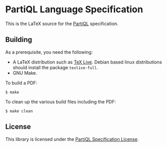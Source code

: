 # PartiQL Language Specification

This is the LaTeX source for the [PartiQL] specification.

## Building

As a prerequisite, you need the following:

* A LaTeX distribution such as [TeX Live][texlive].  Debian based linux distributions should install the package `texlive-full`.
* GNU Make.

To build a PDF:

```
$ make
```

To clean up the various build files including the PDF:

```
$ make clean
```

## License

This library is licensed under the [PartiQL Specification License][license]. 

[partiql]: https://partiql.org/
[texlive]: https://www.tug.org/texlive/
[license]: LICENSE
